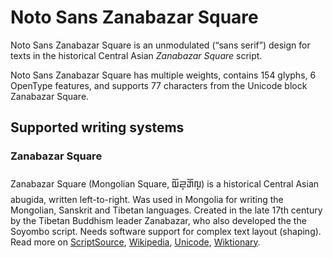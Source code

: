 
# Noto Sans Zanabazar Square

Noto Sans Zanabazar Square is an unmodulated (“sans serif”) design for texts in the historical Central Asian _Zanabazar Square_ script. 

Noto Sans Zanabazar Square has multiple weights, contains 154 glyphs, 6 OpenType features, and supports 77 characters from the Unicode block Zanabazar Square.


## Supported writing systems


### Zanabazar Square

Zanabazar Square (Mongolian Square, 𑨢𑨆𑨏𑨳𑨋𑨆𑨬𑨳‎) is a historical Central Asian abugida, written left-to-right. Was used in Mongolia for writing the Mongolian, Sanskrit and Tibetan languages. Created in the late 17th century by the Tibetan Buddhism leader Zanabazar, who also developed the the Soyombo script. Needs software support for complex text layout (shaping). Read more on [ScriptSource](https://scriptsource.org/scr/Zanb), [Wikipedia](https://en.wikipedia.org/wiki/ISO_15924:Zanb), [Unicode](https://www.unicode.org/versions/Unicode13.0.0/ch14.pdf#G41935), [Wiktionary](https://en.wiktionary.org/wiki/Category:Zanabazar_Square_script).

